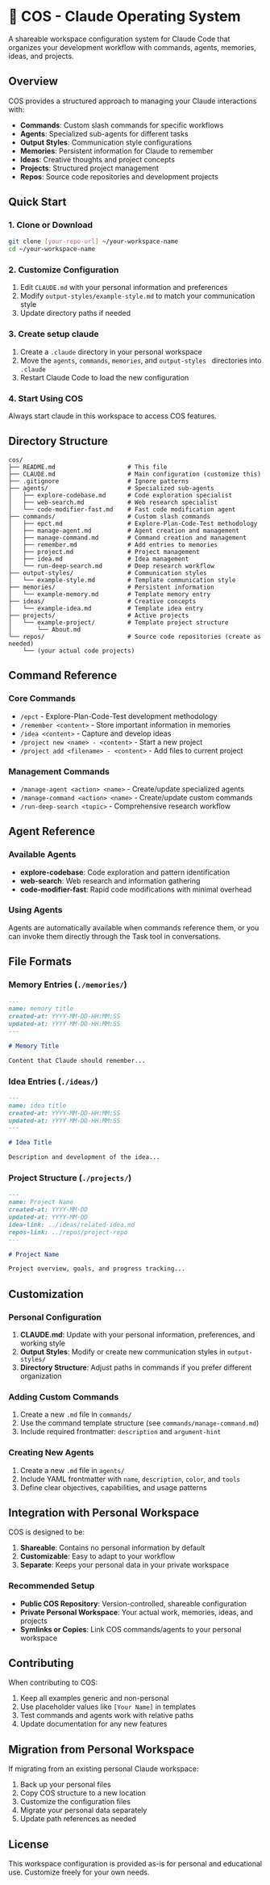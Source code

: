 # 🧠 COS - Claude Operating System

A shareable workspace configuration system for Claude Code that organizes your development workflow with commands, agents, memories, ideas, and projects.

## Overview

COS provides a structured approach to managing your Claude interactions with:

- **Commands**: Custom slash commands for specific workflows
- **Agents**: Specialized sub-agents for different tasks
- **Output Styles**: Communication style configurations
- **Memories**: Persistent information for Claude to remember
- **Ideas**: Creative thoughts and project concepts
- **Projects**: Structured project management
- **Repos**: Source code repositories and development projects

## Quick Start

### 1. Clone or Download

```bash
git clone [your-repo-url] ~/your-workspace-name
cd ~/your-workspace-name
```

### 2. Customize Configuration

1. Edit `CLAUDE.md` with your personal information and preferences
2. Modify `output-styles/example-style.md` to match your communication style
3. Update directory paths if needed

### 3. Create setup claude

1. Create a `.claude` directory in your personal workspace
2. Move the `agents`, `commands`, `memories`, and `output-styles ` directories into `.claude`
3. Restart Claude Code to load the new configuration

### 4. Start Using COS

Always start claude in this workspace to access COS features.

## Directory Structure

```
cos/
├── README.md                    # This file
├── CLAUDE.md                    # Main configuration (customize this)
├── .gitignore                   # Ignore patterns
├── agents/                      # Specialized sub-agents
│   ├── explore-codebase.md      # Code exploration specialist
│   ├── web-search.md            # Web research specialist
│   └── code-modifier-fast.md    # Fast code modification agent
├── commands/                    # Custom slash commands
│   ├── epct.md                  # Explore-Plan-Code-Test methodology
│   ├── manage-agent.md          # Agent creation and management
│   ├── manage-command.md        # Command creation and management
│   ├── remember.md              # Add entries to memories
│   ├── project.md               # Project management
│   ├── idea.md                  # Idea management
│   └── run-deep-search.md       # Deep research workflow
├── output-styles/               # Communication styles
│   └── example-style.md         # Template communication style
├── memories/                    # Persistent information
│   └── example-memory.md        # Template memory entry
├── ideas/                       # Creative concepts
│   └── example-idea.md          # Template idea entry
├── projects/                    # Active projects
│   └── example-project/         # Template project structure
│       └── About.md
└── repos/                       # Source code repositories (create as needed)
    └── (your actual code projects)
```

## Command Reference

### Core Commands

- `/epct` - Explore-Plan-Code-Test development methodology
- `/remember <content>` - Store important information in memories
- `/idea <content>` - Capture and develop ideas
- `/project new <name> - <content>` - Start a new project
- `/project add <filename> - <content>` - Add files to current project

### Management Commands

- `/manage-agent <action> <name>` - Create/update specialized agents
- `/manage-command <action> <name>` - Create/update custom commands
- `/run-deep-search <topic>` - Comprehensive research workflow

## Agent Reference

### Available Agents

- **explore-codebase**: Code exploration and pattern identification
- **web-search**: Web research and information gathering
- **code-modifier-fast**: Rapid code modifications with minimal overhead

### Using Agents

Agents are automatically available when commands reference them, or you can invoke them directly through the Task tool in conversations.

## File Formats

### Memory Entries (`./memories/`)

```markdown
---
name: memory title
created-at: YYYY-MM-DD-HH:MM:SS
updated-at: YYYY-MM-DD-HH:MM:SS
---

# Memory Title

Content that Claude should remember...
```

### Idea Entries (`./ideas/`)

```markdown
---
name: idea title
created-at: YYYY-MM-DD-HH:MM:SS
updated-at: YYYY-MM-DD-HH:MM:SS
---

# Idea Title

Description and development of the idea...
```

### Project Structure (`./projects/`)

```markdown
---
name: Project Name
created-at: YYYY-MM-DD
updated-at: YYYY-MM-DD
idea-link: ../ideas/related-idea.md
repos-link: ../repos/project-repo
---

# Project Name

Project overview, goals, and progress tracking...
```

## Customization

### Personal Configuration

1. **CLAUDE.md**: Update with your personal information, preferences, and working style
2. **Output Styles**: Modify or create new communication styles in `output-styles/`
3. **Directory Structure**: Adjust paths in commands if you prefer different organization

### Adding Custom Commands

1. Create a new `.md` file in `commands/`
2. Use the command template structure (see `commands/manage-command.md`)
3. Include required frontmatter: `description` and `argument-hint`

### Creating New Agents

1. Create a new `.md` file in `agents/`
2. Include YAML frontmatter with `name`, `description`, `color`, and `tools`
3. Define clear objectives, capabilities, and usage patterns

## Integration with Personal Workspace

COS is designed to be:

1. **Shareable**: Contains no personal information by default
2. **Customizable**: Easy to adapt to your workflow
3. **Separate**: Keeps your personal data in your private workspace

### Recommended Setup

- **Public COS Repository**: Version-controlled, shareable configuration
- **Private Personal Workspace**: Your actual work, memories, ideas, and projects
- **Symlinks or Copies**: Link COS commands/agents to your personal workspace

## Contributing

When contributing to COS:

1. Keep all examples generic and non-personal
2. Use placeholder values like `[Your Name]` in templates
3. Test commands and agents work with relative paths
4. Update documentation for any new features

## Migration from Personal Workspace

If migrating from an existing personal Claude workspace:

1. Back up your personal files
2. Copy COS structure to a new location
3. Customize the configuration files
4. Migrate your personal data separately
5. Update path references as needed

## License

This workspace configuration is provided as-is for personal and educational use. Customize freely for your own needs.
